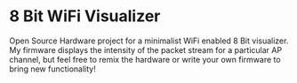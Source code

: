 # 8 Bit WiFi Visualizer
Open Source Hardware project for a minimalist WiFi enabled 8 Bit visualizer. My firmware displays the intensity of the packet stream for a particular AP channel, but feel free to remix the hardware or write your own firmware to bring new functionality!
